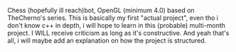 Chess (hopefully ill reach)bot, OpenGL (minimum 4.0) based on TheCherno's series.
This is basically my first "actual project", even tho i don't know c++ in depth, i will hope to learn in this (probable) multi-month project.
I WILL receive criticism as long as it's constructive.
And yeah that's all, i will maybe add an explanation on how the project is structured.
